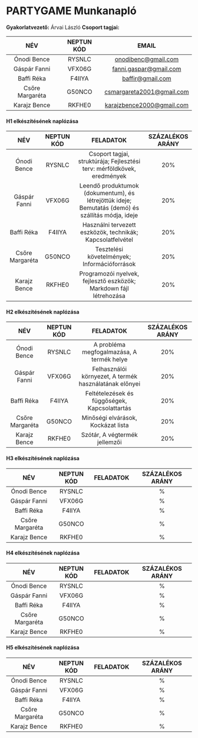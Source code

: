 # PARTYGAME Munkanapló

**Gyakorlatvezető:** Árvai László
**Csoport tagjai:**

|NÉV|NEPTUN KÓD|EMAIL|
| :-: | :-: | :-: |
|Ónodi Bence|RYSNLC|onodibenc@gmail.com|
|Gáspár Fanni|VFX06G|fanni.gaspar@gmail.com|
|Baffi Réka|F4IIYA|baffir@gmail.com|
|Csőre Margaréta|G50NCO|csmargareta2001@gmail.com|
|Karajz Bence|RKFHE0|karajzbence2000@gmail.com|

#### H1 elkészítésének naplózása
|NÉV|NEPTUN KÓD|FELADATOK|SZÁZALÉKOS ARÁNY|
| :-: | :-: | :-: | :-: |
|Ónodi Bence|RYSNLC|Csoport tagjai, struktúrája; Fejlesztési terv: mérföldkövek, eredmények|20%|
|Gáspár Fanni|VFX06G|Leendő produktumok (dokumentum), és létrejöttük ideje; Bemutatás (demó) és szállítás módja, ideje|20%|
|Baffi Réka|F4IIYA|Használni tervezett eszközök, technikák; Kapcsolatfelvétel|20%|
|Csőre Margaréta|G50NCO|Tesztelési követelmények; Információforrások|20%|
|Karajz Bence|RKFHE0|Programozói nyelvek, fejlesztő eszközök; Markdown fájl létrehozása|20%|

#### H2 elkészítésének naplózása
|NÉV|NEPTUN KÓD|FELADATOK|SZÁZALÉKOS ARÁNY|
| :-: | :-: | :-: | :-: |
|Ónodi Bence|RYSNLC|A probléma megfogalmazása, A termék helye|20%|
|Gáspár Fanni|VFX06G|Felhasználói környezet, A termék használatának előnyei|20%|
|Baffi Réka|F4IIYA|Feltételezések és függőségek, Kapcsolattartás|20%|
|Csőre Margaréta|G50NCO|Minőségi elvárások, Kockázat lista|20%|
|Karajz Bence|RKFHE0|Szótár, A végtermék jellemzői|20%|

#### H3 elkészítésének naplózása
|NÉV|NEPTUN KÓD|FELADATOK|SZÁZALÉKOS ARÁNY|
| :-: | :-: | :-: | :-: |
|Ónodi Bence|RYSNLC||%|
|Gáspár Fanni|VFX06G||%|
|Baffi Réka|F4IIYA||%|
|Csőre Margaréta|G50NCO||%|
|Karajz Bence|RKFHE0||%|

#### H4 elkészítésének naplózása
|NÉV|NEPTUN KÓD|FELADATOK|SZÁZALÉKOS ARÁNY|
| :-: | :-: | :-: | :-: |
|Ónodi Bence|RYSNLC||%|
|Gáspár Fanni|VFX06G||%|
|Baffi Réka|F4IIYA||%|
|Csőre Margaréta|G50NCO||%|
|Karajz Bence|RKFHE0||%|

#### H5 elkészítésének naplózása
|NÉV|NEPTUN KÓD|FELADATOK|SZÁZALÉKOS ARÁNY|
| :-: | :-: | :-: | :-: |
|Ónodi Bence|RYSNLC||%|
|Gáspár Fanni|VFX06G||%|
|Baffi Réka|F4IIYA||%|
|Csőre Margaréta|G50NCO||%|
|Karajz Bence|RKFHE0||%|
